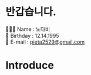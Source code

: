 # 반갑습니다. 
🙍🏻‍♀️ Name : 노다비 <br>
🎂 Birthday : 12.14.1995 <br>
📮 E-mail : pieta2529@gmail.com <br>

# Introduce
